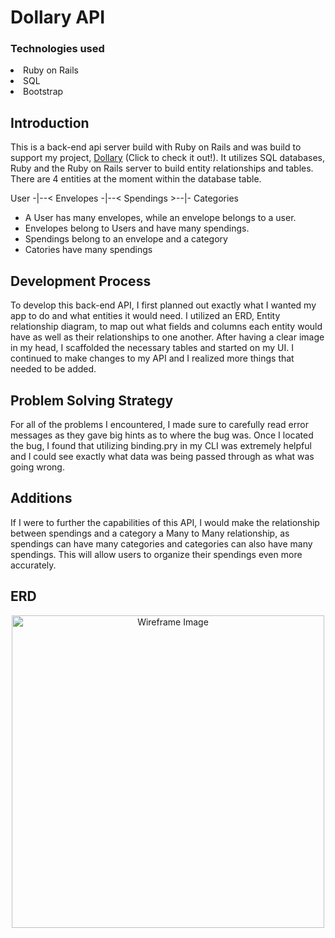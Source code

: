 # Dollary API

### Technologies used
<li>Ruby on Rails</li>
<li>SQL</li>
<li>Bootstrap</li>


## Introduction

This is a back-end api server build with Ruby on Rails and was build to support my project, <a href="https://britneyart80.github.io/Dollary/">Dollary</a> (Click to check it out!). It utilizes SQL databases, Ruby and the Ruby on Rails server to build entity relationships and tables. There are 4 entities at the moment within the database table.

User -|--< Envelopes -|--< Spendings >--|- Categories

- A User has many envelopes, while an envelope belongs to a user.
- Envelopes belong to Users and have many spendings.
- Spendings belong to an envelope and a category
- Catories have many spendings

## Development Process

To develop this back-end API, I first planned out exactly what I wanted my app to do and what entities it would need. I utilized an ERD, Entity relationship diagram, to map out what fields and columns each entity would have as well as their relationships to one another. After having a clear image in my head, I scaffolded the necessary tables and started on my UI. I continued to make changes to my API and I realized more things that needed to be added.

## Problem Solving Strategy

For all of the problems I encountered, I made sure to carefully read error messages as they gave big hints as to where the bug was. Once I located the bug, I found that utilizing binding.pry in my CLI was extremely helpful and I could see exactly what data was being passed through as what was going wrong.

## Additions

If I were to further the capabilities of this API, I would make the relationship between spendings and a category a Many to Many relationship, as spendings can have many categories and categories can also have many spendings. This will allow users to organize their spendings even more accurately.

## ERD

<p align="center">
<img src="https://i.imgur.com/dwghXrU.jpg" alt="Wireframe Image" height="500">
</p>
